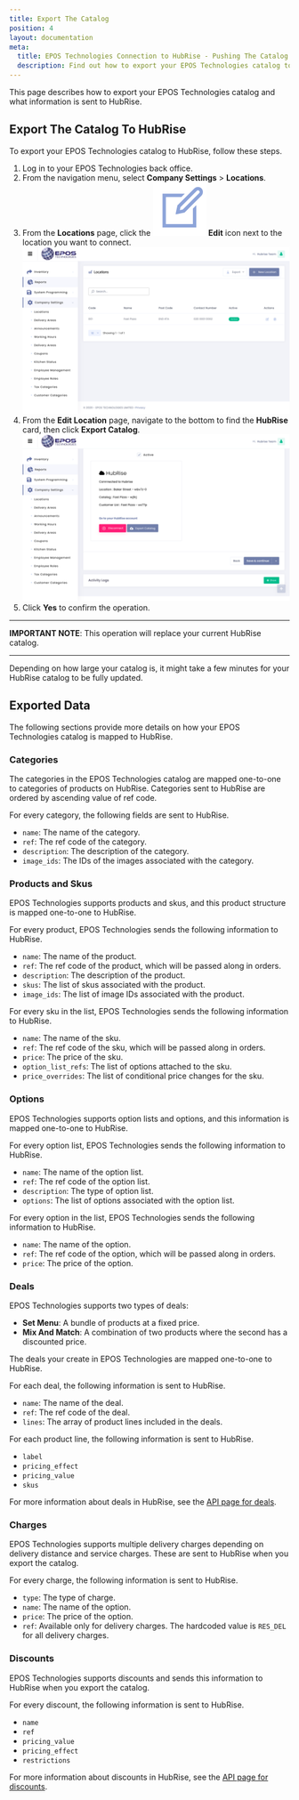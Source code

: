 ```yaml
---
title: Export The Catalog
position: 4
layout: documentation
meta:
  title: EPOS Technologies Connection to HubRise - Pushing The Catalog
  description: Find out how to export your EPOS Technologies catalog to HubRise, how items and options are encoded, and which features are supported.
---
```


This page describes how to export your EPOS Technologies catalog and what information is sent to HubRise.

## Export The Catalog To HubRise

To export your EPOS Technologies catalog to HubRise, follow these steps.

1. Log in to your EPOS Technologies back office.
1. From the navigation menu, select **Company Settings** > **Locations**.
1. From the **Locations** page, click the <InlineImage width="20" height="20">![Edit icon](../images/edit-icon.png)</InlineImage> **Edit** icon next to the location you want to connect.
   ![The Locations page in your EPOS Technologies back office](../images/001-en-epos-tech-locations.png)
1. From the **Edit Location** page, navigate to the bottom to find the **HubRise** card, then click **Export Catalog**.
   ![The Export Catalog button in your EPOS Technologies back office](../images/002-en-epos-tech-hubrise-connection.png)
1. Click **Yes** to confirm the operation.

---

**IMPORTANT NOTE**: This operation will replace your current HubRise catalog.

---

Depending on how large your catalog is, it might take a few minutes for your HubRise catalog to be fully updated.

## Exported Data

The following sections provide more details on how your EPOS Technologies catalog is mapped to HubRise.

### Categories

The categories in the EPOS Technologies catalog are mapped one-to-one to categories of products on HubRise. Categories sent to HubRise are ordered by ascending value of ref code.

For every category, the following fields are sent to HubRise.

- `name`: The name of the category.
- `ref`: The ref code of the category.
- `description`: The description of the category.
- `image_ids`: The IDs of the images associated with the category.

### Products and Skus

EPOS Technologies supports products and skus, and this product structure is mapped one-to-one to HubRise.

For every product, EPOS Technologies sends the following information to HubRise.

- `name`: The name of the product.
- `ref`: The ref code of the product, which will be passed along in orders.
- `description`: The description of the product.
- `skus`: The list of skus associated with the product.
- `image_ids`: The list of image IDs associated with the product.

For every sku in the list, EPOS Technologies sends the following information to HubRise.

- `name`: The name of the sku.
- `ref`: The ref code of the sku, which will be passed along in orders.
- `price`: The price of the sku.
- `option_list_refs`: The list of options attached to the sku.
- `price_overrides`: The list of conditional price changes for the sku.

### Options

EPOS Technologies supports option lists and options, and this information is mapped one-to-one to HubRise.

For every option list, EPOS Technologies sends the following information to HubRise.

- `name`: The name of the option list.
- `ref`: The ref code of the option list.
- `description`: The type of option list.
- `options`: The list of options associated with the option list.

For every option in the list, EPOS Technologies sends the following information to HubRise.

- `name`: The name of the option.
- `ref`: The ref code of the option, which will be passed along in orders.
- `price`: The price of the option.

### Deals

EPOS Technologies supports two types of deals:

- **Set Menu**: A bundle of products at a fixed price.
- **Mix And Match**: A combination of two products where the second has a discounted price.

The deals your create in EPOS Technologies are mapped one-to-one to HubRise.

For each deal, the following information is sent to HubRise.

- `name`: The name of the deal.
- `ref`: The ref code of the deal.
- `lines`: The array of product lines included in the deals.

For each product line, the following information is sent to HubRise.

- `label`
- `pricing_effect`
- `pricing_value`
- `skus`

For more information about deals in HubRise, see the [API page for deals](/developers/api/catalog-management#deal-in-catalog-upload).

### Charges

EPOS Technologies supports multiple delivery charges depending on delivery distance and service charges.
These are sent to HubRise when you export the catalog.

For every charge, the following information is sent to HubRise.

- `type`: The type of charge.
- `name`: The name of the option.
- `price`: The price of the option.
- `ref`: Available only for delivery charges. The hardcoded value is `RES_DEL` for all delivery charges.

### Discounts

EPOS Technologies supports discounts and sends this information to HubRise when you export the catalog.

For every discount, the following information is sent to HubRise.

- `name`
- `ref`
- `pricing_value`
- `pricing_effect`
- `restrictions`

For more information about discounts in HubRise, see the [API page for discounts](/developers/api/catalog-management#discounts).
